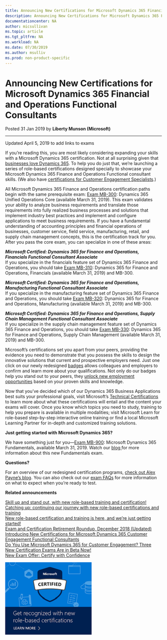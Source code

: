 ```yaml
---
title: Announcing New Certifications for Microsoft Dynamics 365 Financial and Operations Functional Consultants | Microsoft Docs
description: Announcing New Certifications for Microsoft Dynamics 365 Financial and Operations Functional Consultants 
documentationcenter: NA 
author: micsullivan
ms.topic: article
ms.tgt_pltfrm: NA
ms.workload: NA
ms.date: 07/30/2019
ms.author: msulliv
ms.prod: non-product-specific
---
```

# Announcing New Certifications for Microsoft Dynamics 365 Financial and Operations Functional Consultants

Posted 31 Jan 2019 by **Liberty Munson (Microsoft)**

___

Updated April 5, 2019 to add links to exams

If you’re reading this, you are most likely considering expanding your skills with a Microsoft Dynamics 365 certification. Not at all surprising given that [businesses love Dynamics 365](https://dynamics.microsoft.com/en-us/customer-stories/). To help you do just that, we’re launching a series of role-based certifications designed specially to showcase your Microsoft Dynamics 365 Finance and Operations Functional consultant skills. (We also have [certifications for Customer Engagement Specialists](https://www.microsoft.com/en-us/learning/community-blog-post.aspx?BlogId=8&Id=375180).)

All Microsoft Dynamics 365 Finance and Operations certification paths begin with the same prerequisite exam: [Exam MB-300](https://www.microsoft.com/learning/exam-MB-300.aspx): Dynamics 365 Unified Operations Core (available March 31, 2019). This exam validates your ability to analyze business requirements and translate those requirements into fully realized business processes and solutions that implement industry best practices and implement and configure applications to meet business requirements. If you have a fundamental understanding of accounting principles and financial operations of businesses, customer service, field service, manufacturing, retail, and supply chain management concepts, this is the certification track for you. After you pass the core exam, you can specialize in one of these areas:

***Microsoft Certified: Dynamics 365 for Finance and Operations, Financials Functional Consultant Associate***  
If you specialize in the financials feature set of Dynamics 365 Finance and Operations, you should take [Exam MB-310](https://www.microsoft.com/learning/exam-MB-310.aspx): Dynamics 365 for Finance and Operations, Financials (available March 31, 2019) and MB-300.

***Microsoft Certified: Dynamics 365 for Finance and Operations, Manufacturing Functional Consultant Associate***  
If you specialize in the manufacturing feature set of Dynamics 365 Finance and Operations, you should take [Exam MB-320](https://www.microsoft.com/learning/exam-MB-320.aspx): Dynamics 365 for Finance and Operations, Manufacturing (available March 31, 2019) and MB-300.

***Microsoft Certified: Dynamics 365 for Finance and Operations, Supply Chain Management Functional Consultant Associate***  
If you specialize in the supply chain management feature set of Dynamics 365 Finance and Operations, you should take [Exam MB-330](https://www.microsoft.com/learning/exam-MB-330.aspx): Dynamics 365 for Finance and Operations, Supply Chain Management (available March 31, 2019) and MB-300.

Microsoft’s certifications set you apart from your peers, providing the evidence you need to demonstrate that you possess the skills to design the innovative solutions that current and prospective employers need. Just one click on our newly redesigned [badges](https://www.microsoft.com/learning/badges.aspx) allows colleagues and employers to confirm and learn more about your qualifications. Not only do our badges help you stand out to your peers, they [unlock new employment opportunities](https://www.microsoft.com/en-us/learning/community-blog-post.aspx?BlogId=8&Id=375167) based on your proven skills and knowledge.

Now that you’ve decided which of our Dynamics 365 Business Applications best suits your professional goals, visit Microsoft’s [Technical Certifications](https://www.microsoft.com/learning/browse-new-certification.aspx) to learn more about what these certifications will entail and the content your exams will cover. Once you know which topics you need to study, training to help you prepare is available in multiple modalities; visit Microsoft Learn for role-based step-by-step interactive online training or find a local Microsoft Learning Partner for in-depth and customized training solutions.

**Just getting started with Microsoft Dynamics 365?**

We have something just for you—[Exam MB-900](https://www.microsoft.com/learning/exam-MB-900.aspx): Microsoft Dynamics 365 Fundamentals, available March 31, 2019. Watch our [blog ](https://www.microsoft.com/en-us/learning/community-blog.aspx)for more information about this new Fundamentals exam.

**Questions?**

For an overview of our redesigned certification programs, [check out Alex Payne’s blog](https://www.microsoft.com/en-us/learning/community-blog-post.aspx?BlogId=8&Id=375200). You can also check out our [exam FAQs](https://www.microsoft.com/learning/certification-exam-policies.aspx) for more information on what to expect when you’re ready to test.

**Related announcements**

[Skill up and stand out, with new role-based training and certification!](https://www.microsoft.com/en-us/learning/community-blog-post.aspx?BlogId=8&Id=375161)   
[Catching up: continuing our journey with new role-based certifications and training   
](https://www.microsoft.com/en-us/learning/community-blog-post.aspx?BlogId=8&Id=375200)[New role-based certification and training is here, and we’re just getting started!](https://www.microsoft.com/en-us/learning/community-blog-post.aspx?BlogId=8&Id=375159)   
[Exam and Certification Retirement Roundup, December 2018 (Updated)](https://www.microsoft.com/en-us/learning/community-blog-post.aspx?BlogId=8&Id=375189)   
[Introducing New Certifications for Microsoft Dynamics 365 Customer Engagement Functional Consultants](https://www.microsoft.com/en-us/learning/community-blog-post.aspx?BlogId=8&Id=375180)   
[Do You Use Microsoft Dynamics 365 for Customer Engagement? Three New Certification Exams Are in Beta Now!](https://www.microsoft.com/en-us/learning/community-blog-post.aspx?BlogId=8&Id=375203)   
[New Exam Offer: Certify with Confidence](https://www.microsoft.com/en-us/learning/community-blog-post.aspx?BlogId=8&Id=375201)

[![Build career advancing skills](images/microsoft-certified-banner.png)](https://www.microsoft.com/learning/azure-training-certification.aspx?WT.icid=mva_bnr_lexawareness_usen_asi_rightrail_oct2017)